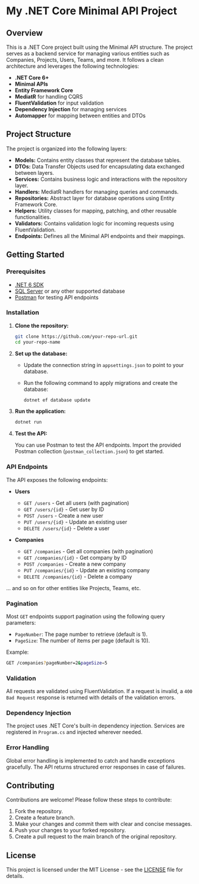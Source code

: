 
# My .NET Core Minimal API Project

## Overview

This is a .NET Core project built using the Minimal API structure. The project serves as a backend service for managing various entities such as Companies, Projects, Users, Teams, and more. It follows a clean architecture and leverages the following technologies:

- **.NET Core 6+**
- **Minimal APIs**
- **Entity Framework Core**
- **MediatR** for handling CQRS
- **FluentValidation** for input validation
- **Dependency Injection** for managing services
- **Automapper** for mapping between entities and DTOs

## Project Structure

The project is organized into the following layers:

- **Models:** Contains entity classes that represent the database tables.
- **DTOs:** Data Transfer Objects used for encapsulating data exchanged between layers.
- **Services:** Contains business logic and interactions with the repository layer.
- **Handlers:** MediatR handlers for managing queries and commands.
- **Repositories:** Abstract layer for database operations using Entity Framework Core.
- **Helpers:** Utility classes for mapping, patching, and other reusable functionalities.
- **Validators:** Contains validation logic for incoming requests using FluentValidation.
- **Endpoints:** Defines all the Minimal API endpoints and their mappings.

## Getting Started

### Prerequisites

- [.NET 6 SDK](https://dotnet.microsoft.com/download/dotnet/6.0)
- [SQL Server](https://www.microsoft.com/en-us/sql-server/sql-server-downloads) or any other supported database
- [Postman](https://www.postman.com/downloads/) for testing API endpoints

### Installation

1. **Clone the repository:**

   ```bash
   git clone https://github.com/your-repo-url.git
   cd your-repo-name
   ```

2. **Set up the database:**

   - Update the connection string in `appsettings.json` to point to your database.
   - Run the following command to apply migrations and create the database:

     ```bash
     dotnet ef database update
     ```

3. **Run the application:**

   ```bash
   dotnet run
   ```

4. **Test the API:**

   You can use Postman to test the API endpoints. Import the provided Postman collection (`postman_collection.json`) to get started.

### API Endpoints

The API exposes the following endpoints:

- **Users**
  - `GET /users` - Get all users (with pagination)
  - `GET /users/{id}` - Get user by ID
  - `POST /users` - Create a new user
  - `PUT /users/{id}` - Update an existing user
  - `DELETE /users/{id}` - Delete a user

- **Companies**
  - `GET /companies` - Get all companies (with pagination)
  - `GET /companies/{id}` - Get company by ID
  - `POST /companies` - Create a new company
  - `PUT /companies/{id}` - Update an existing company
  - `DELETE /companies/{id}` - Delete a company

... and so on for other entities like Projects, Teams, etc.

### Pagination

Most `GET` endpoints support pagination using the following query parameters:

- `PageNumber`: The page number to retrieve (default is 1).
- `PageSize`: The number of items per page (default is 10).

Example:

```bash
GET /companies?pageNumber=2&pageSize=5
```

### Validation

All requests are validated using FluentValidation. If a request is invalid, a `400 Bad Request` response is returned with details of the validation errors.

### Dependency Injection

The project uses .NET Core's built-in dependency injection. Services are registered in `Program.cs` and injected wherever needed.

### Error Handling

Global error handling is implemented to catch and handle exceptions gracefully. The API returns structured error responses in case of failures.

## Contributing

Contributions are welcome! Please follow these steps to contribute:

1. Fork the repository.
2. Create a feature branch.
3. Make your changes and commit them with clear and concise messages.
4. Push your changes to your forked repository.
5. Create a pull request to the main branch of the original repository.

## License

This project is licensed under the MIT License - see the [LICENSE](LICENSE) file for details.
